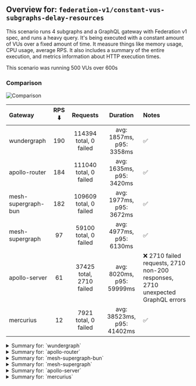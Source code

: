 ## Overview for: `federation-v1/constant-vus-subgraphs-delay-resources`


This scenario runs 4 subgraphs and a GraphQL gateway with Federation v1 spec, and runs a heavy query. It's being executed with a constant amount of VUs over a fixed amount of time. It measure things like memory usage, CPU usage, average RPS. It also includes a summary of the entire execution, and metrics information about HTTP execution times.


This scenario was running 500 VUs over 600s


### Comparison


<img src="https://imagedelivery.net/KYe9TScr4TldYHA48pczVg/2bd4b8dd-e2b1-4f9e-2451-74714ffbd300/public" alt="Comparison" />


| Gateway             | RPS ⬇️ |         Requests         |          Duration          | Notes                                                                          |
| :------------------ | :----: | :----------------------: | :------------------------: | :----------------------------------------------------------------------------- |
| wundergraph         |  190   |  114394 total, 0 failed  |  avg: 1857ms, p95: 3358ms  | ✅                                                                              |
| apollo-router       |  184   |  111040 total, 0 failed  |  avg: 1635ms, p95: 3420ms  | ✅                                                                              |
| mesh-supergraph-bun |  182   |  109609 total, 0 failed  |  avg: 1977ms, p95: 3672ms  | ✅                                                                              |
| mesh-supergraph     |   97   |  59100 total, 0 failed   |  avg: 4977ms, p95: 6130ms  | ✅                                                                              |
| apollo-server       |   61   | 37425 total, 2710 failed | avg: 8020ms, p95: 59999ms  | ❌ 2710 failed requests, 2710 non-200 responses, 2710 unexpected GraphQL errors |
| mercurius           |   12   |   7921 total, 0 failed   | avg: 38523ms, p95: 41402ms | ✅                                                                              |



<details>
  <summary>Summary for: `wundergraph`</summary>

  **K6 Output**




```
     ✓ response code was 200
     ✓ no graphql errors
     ✓ valid response structure

     checks.........................: 100.00% ✓ 343182     ✗ 0     
     data_received..................: 10 GB   17 MB/s
     data_sent......................: 136 MB  226 kB/s
     http_req_blocked...............: avg=525µs    min=1.16µs   med=2.91µs  max=3.95s  p(90)=4.59µs  p(95)=5.58µs
     http_req_connecting............: avg=258.26µs min=0s       med=0s      max=3.34s  p(90)=0s      p(95)=0s    
     http_req_duration..............: avg=1.85s    min=514.09ms med=1.71s   max=8.53s  p(90)=2.83s   p(95)=3.35s 
       { expected_response:true }...: avg=1.85s    min=514.09ms med=1.71s   max=8.53s  p(90)=2.83s   p(95)=3.35s 
     http_req_failed................: 0.00%   ✓ 0          ✗ 114394
     http_req_receiving.............: avg=283.24ms min=27.56µs  med=74.32µs max=7.44s  p(90)=1.23s   p(95)=1.8s  
     http_req_sending...............: avg=23.61ms  min=7.46µs   med=13.06µs max=5.69s  p(90)=32.26µs p(95)=9.62ms
     http_req_tls_handshaking.......: avg=0s       min=0s       med=0s      max=0s     p(90)=0s      p(95)=0s    
     http_req_waiting...............: avg=1.54s    min=514.03ms med=1.5s    max=4.31s  p(90)=2.13s   p(95)=2.3s  
     http_reqs......................: 114394  190.065118/s
     iteration_duration.............: avg=2.61s    min=525.79ms med=2.3s    max=12.66s p(90)=4.42s   p(95)=5.16s 
     iterations.....................: 114394  190.065118/s
     vus............................: 340     min=340      max=500 
     vus_max........................: 500     min=500      max=500 
```


**Performance Overview**


<img src="https://imagedelivery.net/KYe9TScr4TldYHA48pczVg/ee8b9a3f-02e5-4e9a-d666-d80a16178800/public" alt="Performance Overview" />


**Subgraphs Overview**


<img src="https://imagedelivery.net/KYe9TScr4TldYHA48pczVg/7802da7e-dd77-4172-4505-2ef128ed4700/public" alt="Subgraphs Overview" />


**HTTP Overview**


<img src="https://imagedelivery.net/KYe9TScr4TldYHA48pczVg/c8d6a3e7-3713-4583-b935-9505d858b700/public" alt="HTTP Overview" />


  </details>

<details>
  <summary>Summary for: `apollo-router`</summary>

  **K6 Output**




```
     ✓ response code was 200
     ✓ no graphql errors
     ✓ valid response structure

     checks.........................: 100.00% ✓ 333120     ✗ 0     
     data_received..................: 9.7 GB  16 MB/s
     data_sent......................: 132 MB  219 kB/s
     http_req_blocked...............: avg=1.51ms   min=1.16µs   med=3.14µs  max=4.7s   p(90)=4.92µs  p(95)=6.03µs 
     http_req_connecting............: avg=1.15ms   min=0s       med=0s      max=4.7s   p(90)=0s      p(95)=0s     
     http_req_duration..............: avg=1.63s    min=248.06ms med=1.45s   max=10.55s p(90)=2.76s   p(95)=3.41s  
       { expected_response:true }...: avg=1.63s    min=248.06ms med=1.45s   max=10.55s p(90)=2.76s   p(95)=3.41s  
     http_req_failed................: 0.00%   ✓ 0          ✗ 111040
     http_req_receiving.............: avg=350.95ms min=25.67µs  med=71.78µs max=9.74s  p(90)=1.47s   p(95)=2.25s  
     http_req_sending...............: avg=30.97ms  min=7.74µs   med=13.75µs max=6.36s  p(90)=34.49µs p(95)=11.23ms
     http_req_tls_handshaking.......: avg=0s       min=0s       med=0s      max=0s     p(90)=0s      p(95)=0s     
     http_req_waiting...............: avg=1.25s    min=247.99ms med=1.19s   max=4.77s  p(90)=1.93s   p(95)=2.14s  
     http_reqs......................: 111040  184.676647/s
     iteration_duration.............: avg=2.68s    min=267.52ms med=2.33s   max=17.02s p(90)=4.89s   p(95)=5.85s  
     iterations.....................: 111040  184.676647/s
     vus............................: 215     min=215      max=500 
     vus_max........................: 500     min=500      max=500 
```


**Performance Overview**


<img src="https://imagedelivery.net/KYe9TScr4TldYHA48pczVg/1a5cb2a7-484a-4c08-d92f-12016b8de900/public" alt="Performance Overview" />


**Subgraphs Overview**


<img src="https://imagedelivery.net/KYe9TScr4TldYHA48pczVg/eb559533-0429-4b0f-134c-4555caa9a200/public" alt="Subgraphs Overview" />


**HTTP Overview**


<img src="https://imagedelivery.net/KYe9TScr4TldYHA48pczVg/380e024f-11e9-45cb-718c-dbb200d4a600/public" alt="HTTP Overview" />


  </details>

<details>
  <summary>Summary for: `mesh-supergraph-bun`</summary>

  **K6 Output**




```
     ✓ response code was 200
     ✓ no graphql errors
     ✓ valid response structure

     checks.........................: 100.00% ✓ 328827     ✗ 0     
     data_received..................: 9.6 GB  16 MB/s
     data_sent......................: 130 MB  216 kB/s
     http_req_blocked...............: avg=405.7µs  min=1.23µs  med=3.03µs  max=1.88s  p(90)=4.74µs  p(95)=5.73µs 
     http_req_connecting............: avg=154.13µs min=0s      med=0s      max=1.88s  p(90)=0s      p(95)=0s     
     http_req_duration..............: avg=1.97s    min=80.83ms med=1.87s   max=9.62s  p(90)=3.18s   p(95)=3.67s  
       { expected_response:true }...: avg=1.97s    min=80.83ms med=1.87s   max=9.62s  p(90)=3.18s   p(95)=3.67s  
     http_req_failed................: 0.00%   ✓ 0          ✗ 109609
     http_req_receiving.............: avg=307.27ms min=26.89µs med=68.68µs max=7.41s  p(90)=1.29s   p(95)=1.9s   
     http_req_sending...............: avg=22.54ms  min=6.33µs  med=13.58µs max=4.5s   p(90)=38.78µs p(95)=10.88ms
     http_req_tls_handshaking.......: avg=0s       min=0s      med=0s      max=0s     p(90)=0s      p(95)=0s     
     http_req_waiting...............: avg=1.64s    min=80.76ms med=1.62s   max=5.2s   p(90)=2.48s   p(95)=2.8s   
     http_reqs......................: 109609  182.112953/s
     iteration_duration.............: avg=2.73s    min=93.03ms med=2.47s   max=16.11s p(90)=4.57s   p(95)=5.37s  
     iterations.....................: 109609  182.112953/s
     vus............................: 267     min=267      max=500 
     vus_max........................: 500     min=500      max=500 
```


**Performance Overview**


<img src="https://imagedelivery.net/KYe9TScr4TldYHA48pczVg/a9c6740b-fa1a-4db2-82fa-b953a10fa200/public" alt="Performance Overview" />


**Subgraphs Overview**


<img src="https://imagedelivery.net/KYe9TScr4TldYHA48pczVg/9b5add70-946d-4bbd-b4e1-dc8a8d9c0000/public" alt="Subgraphs Overview" />


**HTTP Overview**


<img src="https://imagedelivery.net/KYe9TScr4TldYHA48pczVg/f3d9f5d7-273b-49e9-4d36-0117d5176000/public" alt="HTTP Overview" />


  </details>

<details>
  <summary>Summary for: `mesh-supergraph`</summary>

  **K6 Output**




```
     ✓ response code was 200
     ✓ no graphql errors
     ✓ valid response structure

     checks.........................: 100.00% ✓ 177300    ✗ 0    
     data_received..................: 5.2 GB  8.6 MB/s
     data_sent......................: 70 MB   116 kB/s
     http_req_blocked...............: avg=199.01µs min=1.95µs  med=3.99µs  max=217.78ms p(90)=6.11µs  p(95)=7.22µs  
     http_req_connecting............: avg=157.84µs min=0s      med=0s      max=39.67ms  p(90)=0s      p(95)=0s      
     http_req_duration..............: avg=4.97s    min=2.66s   med=4.94s   max=9.31s    p(90)=5.89s   p(95)=6.13s   
       { expected_response:true }...: avg=4.97s    min=2.66s   med=4.94s   max=9.31s    p(90)=5.89s   p(95)=6.13s   
     http_req_failed................: 0.00%   ✓ 0         ✗ 59100
     http_req_receiving.............: avg=17.58ms  min=35.82µs med=76.35µs max=1.72s    p(90)=3.41ms  p(95)=39.81ms 
     http_req_sending...............: avg=1.65ms   min=8.92µs  med=17.89µs max=923.33ms p(90)=38.63µs p(95)=147.83µs
     http_req_tls_handshaking.......: avg=0s       min=0s      med=0s      max=0s       p(90)=0s      p(95)=0s      
     http_req_waiting...............: avg=4.95s    min=2.66s   med=4.92s   max=9.31s    p(90)=5.86s   p(95)=6.09s   
     http_reqs......................: 59100   97.866563/s
     iteration_duration.............: avg=5.09s    min=2.81s   med=5.06s   max=9.32s    p(90)=6.03s   p(95)=6.31s   
     iterations.....................: 59100   97.866563/s
     vus............................: 10      min=10      max=500
     vus_max........................: 500     min=500     max=500
```


**Performance Overview**


<img src="https://imagedelivery.net/KYe9TScr4TldYHA48pczVg/bdb9801a-ec89-4901-62ac-b62d729feb00/public" alt="Performance Overview" />


**Subgraphs Overview**


<img src="https://imagedelivery.net/KYe9TScr4TldYHA48pczVg/b61f084d-3836-4c69-ad3f-8394b63f1700/public" alt="Subgraphs Overview" />


**HTTP Overview**


<img src="https://imagedelivery.net/KYe9TScr4TldYHA48pczVg/6be62876-da3f-4286-9cec-64e1e29cf900/public" alt="HTTP Overview" />


  </details>

<details>
  <summary>Summary for: `apollo-server`</summary>

  **K6 Output**




```
     ✗ response code was 200
      ↳  92% — ✓ 34715 / ✗ 2710
     ✗ no graphql errors
      ↳  92% — ✓ 34715 / ✗ 2710
     ✓ valid response structure

     checks.........................: 95.05% ✓ 104145    ✗ 5420 
     data_received..................: 3.1 GB 5.1 MB/s
     data_sent......................: 44 MB  74 kB/s
     http_req_blocked...............: avg=975.32µs min=1.37µs   med=3.11µs   max=170.19ms p(90)=6.26µs   p(95)=664.28µs
     http_req_connecting............: avg=934.03µs min=0s       med=0s       max=170.07ms p(90)=0s       p(95)=562.84µs
     http_req_duration..............: avg=8.02s    min=802.26ms med=4.04s    max=1m0s     p(90)=5.13s    p(95)=59.99s  
       { expected_response:true }...: avg=3.96s    min=802.26ms med=3.97s    max=59.97s   p(90)=4.73s    p(95)=4.97s   
     http_req_failed................: 7.24%  ✓ 2710      ✗ 34715
     http_req_receiving.............: avg=528.25µs min=0s       med=113.44µs max=207.39ms p(90)=202.25µs p(95)=461.1µs 
     http_req_sending...............: avg=249.03µs min=8.58µs   med=16.01µs  max=150.14ms p(90)=36.86µs  p(95)=124.86µs
     http_req_tls_handshaking.......: avg=0s       min=0s       med=0s       max=0s       p(90)=0s       p(95)=0s      
     http_req_waiting...............: avg=8.01s    min=802.15ms med=4.04s    max=1m0s     p(90)=5.13s    p(95)=59.99s  
     http_reqs......................: 37425  61.979972/s
     iteration_duration.............: avg=8.03s    min=808.16ms med=4.06s    max=1m0s     p(90)=5.14s    p(95)=1m0s    
     iterations.....................: 37425  61.979972/s
     vus............................: 143    min=143     max=500
     vus_max........................: 500    min=500     max=500
```


**Performance Overview**


<img src="https://imagedelivery.net/KYe9TScr4TldYHA48pczVg/9eb691d6-f8fd-4be1-e37c-c05255297000/public" alt="Performance Overview" />


**Subgraphs Overview**


<img src="https://imagedelivery.net/KYe9TScr4TldYHA48pczVg/81a66ecb-957c-44b2-234d-a38e9414ee00/public" alt="Subgraphs Overview" />


**HTTP Overview**


<img src="https://imagedelivery.net/KYe9TScr4TldYHA48pczVg/724da0eb-8bf7-421c-5cee-9240f75ef900/public" alt="HTTP Overview" />


  </details>

<details>
  <summary>Summary for: `mercurius`</summary>

  **K6 Output**




```
     ✓ response code was 200
     ✓ no graphql errors
     ✓ valid response structure

     checks.........................: 100.00% ✓ 23763     ✗ 0    
     data_received..................: 695 MB  1.1 MB/s
     data_sent......................: 9.5 MB  15 kB/s
     http_req_blocked...............: avg=1.79ms   min=1.5µs   med=4.09µs   max=65.85ms p(90)=5.91µs   p(95)=3.76ms  
     http_req_connecting............: avg=1.76ms   min=0s      med=0s       max=62.21ms p(90)=0s       p(95)=2.92ms  
     http_req_duration..............: avg=38.52s   min=11.28s  med=39.69s   max=43.98s  p(90)=40.35s   p(95)=41.4s   
       { expected_response:true }...: avg=38.52s   min=11.28s  med=39.69s   max=43.98s  p(90)=40.35s   p(95)=41.4s   
     http_req_failed................: 0.00%   ✓ 0         ✗ 7921 
     http_req_receiving.............: avg=145.45µs min=57.03µs med=125.18µs max=12.04ms p(90)=173.44µs p(95)=198.81µs
     http_req_sending...............: avg=214.2µs  min=8.8µs   med=22.59µs  max=18.04ms p(90)=33.62µs  p(95)=130.41µs
     http_req_tls_handshaking.......: avg=0s       min=0s      med=0s       max=0s      p(90)=0s       p(95)=0s      
     http_req_waiting...............: avg=38.52s   min=11.28s  med=39.69s   max=43.98s  p(90)=40.35s   p(95)=41.4s   
     http_reqs......................: 7921    12.572974/s
     iteration_duration.............: avg=38.53s   min=11.29s  med=39.69s   max=43.99s  p(90)=40.35s   p(95)=41.4s   
     iterations.....................: 7921    12.572974/s
     vus............................: 119     min=119     max=500
     vus_max........................: 500     min=500     max=500
```


**Performance Overview**


<img src="https://imagedelivery.net/KYe9TScr4TldYHA48pczVg/25306886-b581-4e81-a584-cc9efc945700/public" alt="Performance Overview" />


**Subgraphs Overview**


<img src="https://imagedelivery.net/KYe9TScr4TldYHA48pczVg/5830f897-2b53-4095-8ee1-b749dc03e800/public" alt="Subgraphs Overview" />


**HTTP Overview**


<img src="https://imagedelivery.net/KYe9TScr4TldYHA48pczVg/4940735f-570a-4c77-c77e-487ba1276e00/public" alt="HTTP Overview" />


  </details>